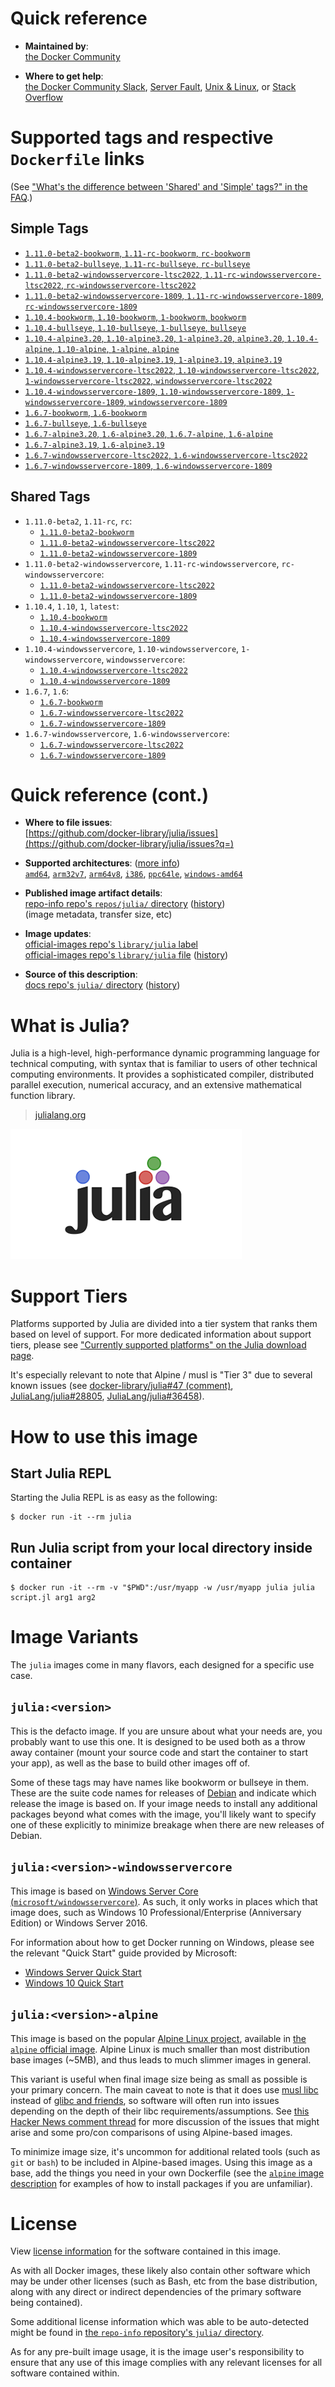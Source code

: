 <!--

********************************************************************************

WARNING:

    DO NOT EDIT "julia/README.md"

    IT IS AUTO-GENERATED

    (from the other files in "julia/" combined with a set of templates)

********************************************************************************

-->

# Quick reference

-	**Maintained by**:  
	[the Docker Community](https://github.com/docker-library/julia)

-	**Where to get help**:  
	[the Docker Community Slack](https://dockr.ly/comm-slack), [Server Fault](https://serverfault.com/help/on-topic), [Unix & Linux](https://unix.stackexchange.com/help/on-topic), or [Stack Overflow](https://stackoverflow.com/help/on-topic)

# Supported tags and respective `Dockerfile` links

(See ["What's the difference between 'Shared' and 'Simple' tags?" in the FAQ](https://github.com/docker-library/faq#whats-the-difference-between-shared-and-simple-tags).)

## Simple Tags

-	[`1.11.0-beta2-bookworm`, `1.11-rc-bookworm`, `rc-bookworm`](https://github.com/docker-library/julia/blob/a8724bbf8909a998fde3c2eed50576b0487bd394/1.11-rc/bookworm/Dockerfile)
-	[`1.11.0-beta2-bullseye`, `1.11-rc-bullseye`, `rc-bullseye`](https://github.com/docker-library/julia/blob/a8724bbf8909a998fde3c2eed50576b0487bd394/1.11-rc/bullseye/Dockerfile)
-	[`1.11.0-beta2-windowsservercore-ltsc2022`, `1.11-rc-windowsservercore-ltsc2022`, `rc-windowsservercore-ltsc2022`](https://github.com/docker-library/julia/blob/a8724bbf8909a998fde3c2eed50576b0487bd394/1.11-rc/windows/windowsservercore-ltsc2022/Dockerfile)
-	[`1.11.0-beta2-windowsservercore-1809`, `1.11-rc-windowsservercore-1809`, `rc-windowsservercore-1809`](https://github.com/docker-library/julia/blob/a8724bbf8909a998fde3c2eed50576b0487bd394/1.11-rc/windows/windowsservercore-1809/Dockerfile)
-	[`1.10.4-bookworm`, `1.10-bookworm`, `1-bookworm`, `bookworm`](https://github.com/docker-library/julia/blob/e141e0970011e1f022d7c887d00921bf06b4198b/1.10/bookworm/Dockerfile)
-	[`1.10.4-bullseye`, `1.10-bullseye`, `1-bullseye`, `bullseye`](https://github.com/docker-library/julia/blob/e141e0970011e1f022d7c887d00921bf06b4198b/1.10/bullseye/Dockerfile)
-	[`1.10.4-alpine3.20`, `1.10-alpine3.20`, `1-alpine3.20`, `alpine3.20`, `1.10.4-alpine`, `1.10-alpine`, `1-alpine`, `alpine`](https://github.com/docker-library/julia/blob/e141e0970011e1f022d7c887d00921bf06b4198b/1.10/alpine3.20/Dockerfile)
-	[`1.10.4-alpine3.19`, `1.10-alpine3.19`, `1-alpine3.19`, `alpine3.19`](https://github.com/docker-library/julia/blob/e141e0970011e1f022d7c887d00921bf06b4198b/1.10/alpine3.19/Dockerfile)
-	[`1.10.4-windowsservercore-ltsc2022`, `1.10-windowsservercore-ltsc2022`, `1-windowsservercore-ltsc2022`, `windowsservercore-ltsc2022`](https://github.com/docker-library/julia/blob/e141e0970011e1f022d7c887d00921bf06b4198b/1.10/windows/windowsservercore-ltsc2022/Dockerfile)
-	[`1.10.4-windowsservercore-1809`, `1.10-windowsservercore-1809`, `1-windowsservercore-1809`, `windowsservercore-1809`](https://github.com/docker-library/julia/blob/e141e0970011e1f022d7c887d00921bf06b4198b/1.10/windows/windowsservercore-1809/Dockerfile)
-	[`1.6.7-bookworm`, `1.6-bookworm`](https://github.com/docker-library/julia/blob/2ca33e88b0004e59cbf21dbe73106e96f22a2bab/1.6/bookworm/Dockerfile)
-	[`1.6.7-bullseye`, `1.6-bullseye`](https://github.com/docker-library/julia/blob/2ca33e88b0004e59cbf21dbe73106e96f22a2bab/1.6/bullseye/Dockerfile)
-	[`1.6.7-alpine3.20`, `1.6-alpine3.20`, `1.6.7-alpine`, `1.6-alpine`](https://github.com/docker-library/julia/blob/2ca33e88b0004e59cbf21dbe73106e96f22a2bab/1.6/alpine3.20/Dockerfile)
-	[`1.6.7-alpine3.19`, `1.6-alpine3.19`](https://github.com/docker-library/julia/blob/2ca33e88b0004e59cbf21dbe73106e96f22a2bab/1.6/alpine3.19/Dockerfile)
-	[`1.6.7-windowsservercore-ltsc2022`, `1.6-windowsservercore-ltsc2022`](https://github.com/docker-library/julia/blob/e0d0364c90b544d2d6de097e324ff7cc538613e8/1.6/windows/windowsservercore-ltsc2022/Dockerfile)
-	[`1.6.7-windowsservercore-1809`, `1.6-windowsservercore-1809`](https://github.com/docker-library/julia/blob/e0d0364c90b544d2d6de097e324ff7cc538613e8/1.6/windows/windowsservercore-1809/Dockerfile)

## Shared Tags

-	`1.11.0-beta2`, `1.11-rc`, `rc`:
	-	[`1.11.0-beta2-bookworm`](https://github.com/docker-library/julia/blob/a8724bbf8909a998fde3c2eed50576b0487bd394/1.11-rc/bookworm/Dockerfile)
	-	[`1.11.0-beta2-windowsservercore-ltsc2022`](https://github.com/docker-library/julia/blob/a8724bbf8909a998fde3c2eed50576b0487bd394/1.11-rc/windows/windowsservercore-ltsc2022/Dockerfile)
	-	[`1.11.0-beta2-windowsservercore-1809`](https://github.com/docker-library/julia/blob/a8724bbf8909a998fde3c2eed50576b0487bd394/1.11-rc/windows/windowsservercore-1809/Dockerfile)
-	`1.11.0-beta2-windowsservercore`, `1.11-rc-windowsservercore`, `rc-windowsservercore`:
	-	[`1.11.0-beta2-windowsservercore-ltsc2022`](https://github.com/docker-library/julia/blob/a8724bbf8909a998fde3c2eed50576b0487bd394/1.11-rc/windows/windowsservercore-ltsc2022/Dockerfile)
	-	[`1.11.0-beta2-windowsservercore-1809`](https://github.com/docker-library/julia/blob/a8724bbf8909a998fde3c2eed50576b0487bd394/1.11-rc/windows/windowsservercore-1809/Dockerfile)
-	`1.10.4`, `1.10`, `1`, `latest`:
	-	[`1.10.4-bookworm`](https://github.com/docker-library/julia/blob/e141e0970011e1f022d7c887d00921bf06b4198b/1.10/bookworm/Dockerfile)
	-	[`1.10.4-windowsservercore-ltsc2022`](https://github.com/docker-library/julia/blob/e141e0970011e1f022d7c887d00921bf06b4198b/1.10/windows/windowsservercore-ltsc2022/Dockerfile)
	-	[`1.10.4-windowsservercore-1809`](https://github.com/docker-library/julia/blob/e141e0970011e1f022d7c887d00921bf06b4198b/1.10/windows/windowsservercore-1809/Dockerfile)
-	`1.10.4-windowsservercore`, `1.10-windowsservercore`, `1-windowsservercore`, `windowsservercore`:
	-	[`1.10.4-windowsservercore-ltsc2022`](https://github.com/docker-library/julia/blob/e141e0970011e1f022d7c887d00921bf06b4198b/1.10/windows/windowsservercore-ltsc2022/Dockerfile)
	-	[`1.10.4-windowsservercore-1809`](https://github.com/docker-library/julia/blob/e141e0970011e1f022d7c887d00921bf06b4198b/1.10/windows/windowsservercore-1809/Dockerfile)
-	`1.6.7`, `1.6`:
	-	[`1.6.7-bookworm`](https://github.com/docker-library/julia/blob/2ca33e88b0004e59cbf21dbe73106e96f22a2bab/1.6/bookworm/Dockerfile)
	-	[`1.6.7-windowsservercore-ltsc2022`](https://github.com/docker-library/julia/blob/e0d0364c90b544d2d6de097e324ff7cc538613e8/1.6/windows/windowsservercore-ltsc2022/Dockerfile)
	-	[`1.6.7-windowsservercore-1809`](https://github.com/docker-library/julia/blob/e0d0364c90b544d2d6de097e324ff7cc538613e8/1.6/windows/windowsservercore-1809/Dockerfile)
-	`1.6.7-windowsservercore`, `1.6-windowsservercore`:
	-	[`1.6.7-windowsservercore-ltsc2022`](https://github.com/docker-library/julia/blob/e0d0364c90b544d2d6de097e324ff7cc538613e8/1.6/windows/windowsservercore-ltsc2022/Dockerfile)
	-	[`1.6.7-windowsservercore-1809`](https://github.com/docker-library/julia/blob/e0d0364c90b544d2d6de097e324ff7cc538613e8/1.6/windows/windowsservercore-1809/Dockerfile)

# Quick reference (cont.)

-	**Where to file issues**:  
	[https://github.com/docker-library/julia/issues](https://github.com/docker-library/julia/issues?q=)

-	**Supported architectures**: ([more info](https://github.com/docker-library/official-images#architectures-other-than-amd64))  
	[`amd64`](https://hub.docker.com/r/amd64/julia/), [`arm32v7`](https://hub.docker.com/r/arm32v7/julia/), [`arm64v8`](https://hub.docker.com/r/arm64v8/julia/), [`i386`](https://hub.docker.com/r/i386/julia/), [`ppc64le`](https://hub.docker.com/r/ppc64le/julia/), [`windows-amd64`](https://hub.docker.com/r/winamd64/julia/)

-	**Published image artifact details**:  
	[repo-info repo's `repos/julia/` directory](https://github.com/docker-library/repo-info/blob/master/repos/julia) ([history](https://github.com/docker-library/repo-info/commits/master/repos/julia))  
	(image metadata, transfer size, etc)

-	**Image updates**:  
	[official-images repo's `library/julia` label](https://github.com/docker-library/official-images/issues?q=label%3Alibrary%2Fjulia)  
	[official-images repo's `library/julia` file](https://github.com/docker-library/official-images/blob/master/library/julia) ([history](https://github.com/docker-library/official-images/commits/master/library/julia))

-	**Source of this description**:  
	[docs repo's `julia/` directory](https://github.com/docker-library/docs/tree/master/julia) ([history](https://github.com/docker-library/docs/commits/master/julia))

# What is Julia?

Julia is a high-level, high-performance dynamic programming language for technical computing, with syntax that is familiar to users of other technical computing environments. It provides a sophisticated compiler, distributed parallel execution, numerical accuracy, and an extensive mathematical function library.

> [julialang.org](http://julialang.org/)

![logo](https://raw.githubusercontent.com/docker-library/docs/520519ad7db3ea9fd5d3590e836c839a0ffd6f19/julia/logo.png)

# Support Tiers

Platforms supported by Julia are divided into a tier system that ranks them based on level of support. For more dedicated information about support tiers, please see ["Currently supported platforms" on the Julia download page](https://julialang.org/downloads/#currently_supported_platforms).

It's especially relevant to note that Alpine / musl is "Tier 3" due to several known issues (see [docker-library/julia#47 (comment)](https://github.com/docker-library/julia/pull/47#issuecomment-652661869), [JuliaLang/julia#28805](https://github.com/JuliaLang/julia/issues/28805), [JuliaLang/julia#36458](https://github.com/JuliaLang/julia/issues/36458)).

# How to use this image

## Start Julia REPL

Starting the Julia REPL is as easy as the following:

```console
$ docker run -it --rm julia
```

## Run Julia script from your local directory inside container

```console
$ docker run -it --rm -v "$PWD":/usr/myapp -w /usr/myapp julia julia script.jl arg1 arg2
```

# Image Variants

The `julia` images come in many flavors, each designed for a specific use case.

## `julia:<version>`

This is the defacto image. If you are unsure about what your needs are, you probably want to use this one. It is designed to be used both as a throw away container (mount your source code and start the container to start your app), as well as the base to build other images off of.

Some of these tags may have names like bookworm or bullseye in them. These are the suite code names for releases of [Debian](https://wiki.debian.org/DebianReleases) and indicate which release the image is based on. If your image needs to install any additional packages beyond what comes with the image, you'll likely want to specify one of these explicitly to minimize breakage when there are new releases of Debian.

## `julia:<version>-windowsservercore`

This image is based on [Windows Server Core (`microsoft/windowsservercore`)](https://hub.docker.com/r/microsoft/windowsservercore/). As such, it only works in places which that image does, such as Windows 10 Professional/Enterprise (Anniversary Edition) or Windows Server 2016.

For information about how to get Docker running on Windows, please see the relevant "Quick Start" guide provided by Microsoft:

-	[Windows Server Quick Start](https://msdn.microsoft.com/en-us/virtualization/windowscontainers/quick_start/quick_start_windows_server)
-	[Windows 10 Quick Start](https://msdn.microsoft.com/en-us/virtualization/windowscontainers/quick_start/quick_start_windows_10)

## `julia:<version>-alpine`

This image is based on the popular [Alpine Linux project](https://alpinelinux.org), available in [the `alpine` official image](https://hub.docker.com/_/alpine). Alpine Linux is much smaller than most distribution base images (~5MB), and thus leads to much slimmer images in general.

This variant is useful when final image size being as small as possible is your primary concern. The main caveat to note is that it does use [musl libc](https://musl.libc.org) instead of [glibc and friends](https://www.etalabs.net/compare_libcs.html), so software will often run into issues depending on the depth of their libc requirements/assumptions. See [this Hacker News comment thread](https://news.ycombinator.com/item?id=10782897) for more discussion of the issues that might arise and some pro/con comparisons of using Alpine-based images.

To minimize image size, it's uncommon for additional related tools (such as `git` or `bash`) to be included in Alpine-based images. Using this image as a base, add the things you need in your own Dockerfile (see the [`alpine` image description](https://hub.docker.com/_/alpine/) for examples of how to install packages if you are unfamiliar).

# License

View [license information](http://julialang.org/) for the software contained in this image.

As with all Docker images, these likely also contain other software which may be under other licenses (such as Bash, etc from the base distribution, along with any direct or indirect dependencies of the primary software being contained).

Some additional license information which was able to be auto-detected might be found in [the `repo-info` repository's `julia/` directory](https://github.com/docker-library/repo-info/tree/master/repos/julia).

As for any pre-built image usage, it is the image user's responsibility to ensure that any use of this image complies with any relevant licenses for all software contained within.
